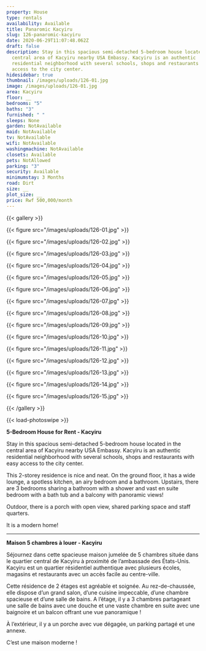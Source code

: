 ```yaml
---
property: House
type: rentals
availability: Available
title: Panaromic Kacyiru
slug: 126-panaromic-kacyiru
date: 2020-06-29T11:07:48.062Z
draft: false
description: Stay in this spacious semi-detached 5-bedroom house located in the
  central area of Kacyiru nearby USA Embassy. Kacyiru is an authentic
  residential neighborhood with several schools, shops and restaurants with easy
  access to the city center.
hidesidebar: true
thumbnail: /images/uploads/126-01.jpg
image: /images/uploads/126-01.jpg
area: Kacyiru
floor: __
bedrooms: "5"
baths: "3"
furnished: " "
sleeps: None
garden: NotAvailable
maid: NotAvailable
tv: NotAvailable
wifi: NotAvailable
washingmachine: NotAvailable
closets: Available
pets: NotAllowed
parking: "3"
security: Available
minimumstay: 3 Months
road: Dirt
size: __
plot_size: __
price: Rwf 500,000/month
---
```

{{< gallery >}}

{{< figure src="/images/uploads/126-01.jpg" >}}

{{< figure src="/images/uploads/126-02.jpg" >}}

{{< figure src="/images/uploads/126-03.jpg" >}}

{{< figure src="/images/uploads/126-04.jpg" >}}

{{< figure src="/images/uploads/126-05.jpg" >}}

{{< figure src="/images/uploads/126-06.jpg" >}}

{{< figure src="/images/uploads/126-07.jpg" >}}

{{< figure src="/images/uploads/126-08.jpg" >}}

{{< figure src="/images/uploads/126-09.jpg" >}}

{{< figure src="/images/uploads/126-10.jpg" >}}

{{< figure src="/images/uploads/126-11.jpg" >}}

{{< figure src="/images/uploads/126-12.jpg" >}}

{{< figure src="/images/uploads/126-13.jpg" >}}

{{< figure src="/images/uploads/126-14.jpg" >}}

{{< figure src="/images/uploads/126-15.jpg" >}}

{{< /gallery >}}

{{< load-photoswipe >}}

**5-Bedroom House for Rent - Kacyiru**

Stay in this spacious semi-detached 5-bedroom house located in the central area of Kacyiru nearby USA Embassy. Kacyiru is an authentic residential neighborhood with several schools, shops and restaurants with easy access to the city center.

This 2-storey residence is nice and neat. On the ground floor, it has a wide lounge, a spotless kitchen, an airy bedroom and a bathroom. Upstairs, there are 3  bedrooms sharing a bathroom with a shower and vast en suite bedroom with a bath tub and a balcony with panoramic views! 

Outdoor, there is a porch with open view, shared parking space and staff quarters. 

It is a modern home! 

- - -

**Maison 5 chambres à louer - Kacyiru**

Séjournez dans cette spacieuse maison jumelée de 5 chambres située dans le quartier central de Kacyiru à proximité de l’ambassade des États-Unis. Kacyiru est un quartier résidentiel authentique avec plusieurs écoles, magasins et restaurants avec un accès facile au centre-ville.

Cette résidence de 2 étages est agréable et soignée. Au rez-de-chaussée, elle dispose d’un grand salon, d’une cuisine impeccable, d’une chambre spacieuse et d’une salle de bains. A l’étage, il y a 3 chambres partageant une salle de bains avec une douche et une vaste chambre en suite avec une baignoire et un balcon offrant une vue panoramique !

À l’extérieur, il y a un porche avec vue dégagée, un parking partagé et une annexe.

C’est une maison moderne !
